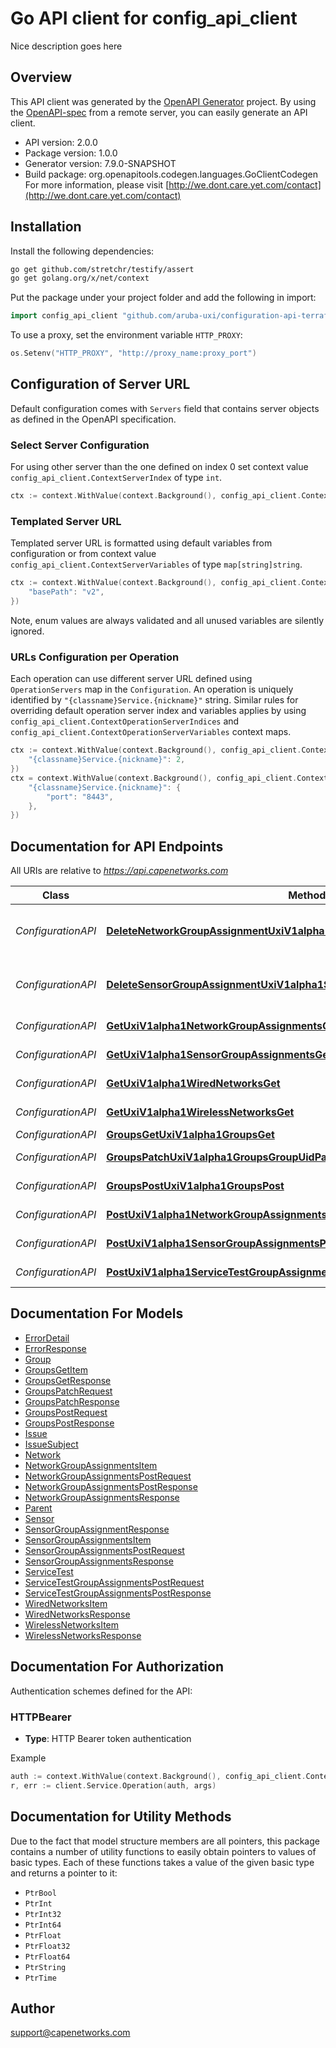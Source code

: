# Go API client for config_api_client

Nice description goes here

## Overview
This API client was generated by the [OpenAPI Generator](https://openapi-generator.tech) project.  By using the [OpenAPI-spec](https://www.openapis.org/) from a remote server, you can easily generate an API client.

- API version: 2.0.0
- Package version: 1.0.0
- Generator version: 7.9.0-SNAPSHOT
- Build package: org.openapitools.codegen.languages.GoClientCodegen
For more information, please visit [http://we.dont.care.yet.com/contact](http://we.dont.care.yet.com/contact)

## Installation

Install the following dependencies:

```sh
go get github.com/stretchr/testify/assert
go get golang.org/x/net/context
```

Put the package under your project folder and add the following in import:

```go
import config_api_client "github.com/aruba-uxi/configuration-api-terraform-provider/pkg/config-api-client"
```

To use a proxy, set the environment variable `HTTP_PROXY`:

```go
os.Setenv("HTTP_PROXY", "http://proxy_name:proxy_port")
```

## Configuration of Server URL

Default configuration comes with `Servers` field that contains server objects as defined in the OpenAPI specification.

### Select Server Configuration

For using other server than the one defined on index 0 set context value `config_api_client.ContextServerIndex` of type `int`.

```go
ctx := context.WithValue(context.Background(), config_api_client.ContextServerIndex, 1)
```

### Templated Server URL

Templated server URL is formatted using default variables from configuration or from context value `config_api_client.ContextServerVariables` of type `map[string]string`.

```go
ctx := context.WithValue(context.Background(), config_api_client.ContextServerVariables, map[string]string{
	"basePath": "v2",
})
```

Note, enum values are always validated and all unused variables are silently ignored.

### URLs Configuration per Operation

Each operation can use different server URL defined using `OperationServers` map in the `Configuration`.
An operation is uniquely identified by `"{classname}Service.{nickname}"` string.
Similar rules for overriding default operation server index and variables applies by using `config_api_client.ContextOperationServerIndices` and `config_api_client.ContextOperationServerVariables` context maps.

```go
ctx := context.WithValue(context.Background(), config_api_client.ContextOperationServerIndices, map[string]int{
	"{classname}Service.{nickname}": 2,
})
ctx = context.WithValue(context.Background(), config_api_client.ContextOperationServerVariables, map[string]map[string]string{
	"{classname}Service.{nickname}": {
		"port": "8443",
	},
})
```

## Documentation for API Endpoints

All URIs are relative to *https://api.capenetworks.com*

Class | Method | HTTP request | Description
------------ | ------------- | ------------- | -------------
*ConfigurationAPI* | [**DeleteNetworkGroupAssignmentUxiV1alpha1NetworkGroupAssignmentsIdDelete**](docs/ConfigurationAPI.md#deletenetworkgroupassignmentuxiv1alpha1networkgroupassignmentsiddelete) | **Delete** /uxi/v1alpha1/network-group-assignments/{id} | Delete Network Group Assignment
*ConfigurationAPI* | [**DeleteSensorGroupAssignmentUxiV1alpha1SensorGroupAssignmentsIdDelete**](docs/ConfigurationAPI.md#deletesensorgroupassignmentuxiv1alpha1sensorgroupassignmentsiddelete) | **Delete** /uxi/v1alpha1/sensor-group-assignments/{id} | Delete Sensor Group Assignment
*ConfigurationAPI* | [**GetUxiV1alpha1NetworkGroupAssignmentsGet**](docs/ConfigurationAPI.md#getuxiv1alpha1networkgroupassignmentsget) | **Get** /uxi/v1alpha1/network-group-assignments | Get
*ConfigurationAPI* | [**GetUxiV1alpha1SensorGroupAssignmentsGet**](docs/ConfigurationAPI.md#getuxiv1alpha1sensorgroupassignmentsget) | **Get** /uxi/v1alpha1/sensor-group-assignments | Get
*ConfigurationAPI* | [**GetUxiV1alpha1WiredNetworksGet**](docs/ConfigurationAPI.md#getuxiv1alpha1wirednetworksget) | **Get** /uxi/v1alpha1/wired-networks | Get
*ConfigurationAPI* | [**GetUxiV1alpha1WirelessNetworksGet**](docs/ConfigurationAPI.md#getuxiv1alpha1wirelessnetworksget) | **Get** /uxi/v1alpha1/wireless-networks | Get
*ConfigurationAPI* | [**GroupsGetUxiV1alpha1GroupsGet**](docs/ConfigurationAPI.md#groupsgetuxiv1alpha1groupsget) | **Get** /uxi/v1alpha1/groups | Groups Get
*ConfigurationAPI* | [**GroupsPatchUxiV1alpha1GroupsGroupUidPatch**](docs/ConfigurationAPI.md#groupspatchuxiv1alpha1groupsgroupuidpatch) | **Patch** /uxi/v1alpha1/groups/{group_uid} | Groups Patch
*ConfigurationAPI* | [**GroupsPostUxiV1alpha1GroupsPost**](docs/ConfigurationAPI.md#groupspostuxiv1alpha1groupspost) | **Post** /uxi/v1alpha1/groups | Groups Post
*ConfigurationAPI* | [**PostUxiV1alpha1NetworkGroupAssignmentsPost**](docs/ConfigurationAPI.md#postuxiv1alpha1networkgroupassignmentspost) | **Post** /uxi/v1alpha1/network-group-assignments | Post
*ConfigurationAPI* | [**PostUxiV1alpha1SensorGroupAssignmentsPost**](docs/ConfigurationAPI.md#postuxiv1alpha1sensorgroupassignmentspost) | **Post** /uxi/v1alpha1/sensor-group-assignments | Post
*ConfigurationAPI* | [**PostUxiV1alpha1ServiceTestGroupAssignmentsPost**](docs/ConfigurationAPI.md#postuxiv1alpha1servicetestgroupassignmentspost) | **Post** /uxi/v1alpha1/service-test-group-assignments | Post


## Documentation For Models

 - [ErrorDetail](docs/ErrorDetail.md)
 - [ErrorResponse](docs/ErrorResponse.md)
 - [Group](docs/Group.md)
 - [GroupsGetItem](docs/GroupsGetItem.md)
 - [GroupsGetResponse](docs/GroupsGetResponse.md)
 - [GroupsPatchRequest](docs/GroupsPatchRequest.md)
 - [GroupsPatchResponse](docs/GroupsPatchResponse.md)
 - [GroupsPostRequest](docs/GroupsPostRequest.md)
 - [GroupsPostResponse](docs/GroupsPostResponse.md)
 - [Issue](docs/Issue.md)
 - [IssueSubject](docs/IssueSubject.md)
 - [Network](docs/Network.md)
 - [NetworkGroupAssignmentsItem](docs/NetworkGroupAssignmentsItem.md)
 - [NetworkGroupAssignmentsPostRequest](docs/NetworkGroupAssignmentsPostRequest.md)
 - [NetworkGroupAssignmentsPostResponse](docs/NetworkGroupAssignmentsPostResponse.md)
 - [NetworkGroupAssignmentsResponse](docs/NetworkGroupAssignmentsResponse.md)
 - [Parent](docs/Parent.md)
 - [Sensor](docs/Sensor.md)
 - [SensorGroupAssignmentResponse](docs/SensorGroupAssignmentResponse.md)
 - [SensorGroupAssignmentsItem](docs/SensorGroupAssignmentsItem.md)
 - [SensorGroupAssignmentsPostRequest](docs/SensorGroupAssignmentsPostRequest.md)
 - [SensorGroupAssignmentsResponse](docs/SensorGroupAssignmentsResponse.md)
 - [ServiceTest](docs/ServiceTest.md)
 - [ServiceTestGroupAssignmentsPostRequest](docs/ServiceTestGroupAssignmentsPostRequest.md)
 - [ServiceTestGroupAssignmentsPostResponse](docs/ServiceTestGroupAssignmentsPostResponse.md)
 - [WiredNetworksItem](docs/WiredNetworksItem.md)
 - [WiredNetworksResponse](docs/WiredNetworksResponse.md)
 - [WirelessNetworksItem](docs/WirelessNetworksItem.md)
 - [WirelessNetworksResponse](docs/WirelessNetworksResponse.md)


## Documentation For Authorization


Authentication schemes defined for the API:
### HTTPBearer

- **Type**: HTTP Bearer token authentication

Example

```go
auth := context.WithValue(context.Background(), config_api_client.ContextAccessToken, "BEARER_TOKEN_STRING")
r, err := client.Service.Operation(auth, args)
```


## Documentation for Utility Methods

Due to the fact that model structure members are all pointers, this package contains
a number of utility functions to easily obtain pointers to values of basic types.
Each of these functions takes a value of the given basic type and returns a pointer to it:

* `PtrBool`
* `PtrInt`
* `PtrInt32`
* `PtrInt64`
* `PtrFloat`
* `PtrFloat32`
* `PtrFloat64`
* `PtrString`
* `PtrTime`

## Author

support@capenetworks.com

